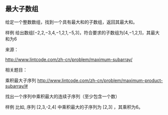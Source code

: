 ## 最大子数组

给定一个整数数组，找到一个具有最大和的子数组，返回其最大和。

样例 
给出数组[−2,2,−3,4,−1,2,1,−5,3]，符合要求的子数组为[4,−1,2,1]，其最大和为6

来源： 

http://www.lintcode.com/zh-cn/problem/maximum-subarray/


相关题目：

乘积最大子序列 
http://www.lintcode.com/zh-cn/problem/maximum-product-subarray/#

找出一个序列中乘积最大的连续子序列（至少包含一个数）

样例 
比如, 序列 [2,3,-2,4] 中乘积最大的子序列为 [2,3] ，其乘积为6。